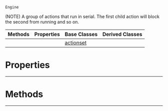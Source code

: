  `Engine`

(NOTE) A group of actions that run in serial. The first child action will block the second from running and so on.

|Methods|Properties|Base Classes|Derived Classes|
|---|---|---|---|
| | |[actionset](https://plasmaengine.github.io/PlasmaDocs/Plasma1/C++/code_reference/class_reference/actionset.markdown)| |


 #  Properties


---  
 #  Methods


---  
 

 